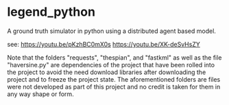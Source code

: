 # legend_python
A ground truth simulator in python using a distributed agent based model.

see: 
https://youtu.be/pKzhBC0mX0s
https://youtu.be/XK-deSvHsZY

Note that the folders "requests", "thespian", and "fastkml" as well as the file "haversine.py" are dependencies of the project that have been rolled into the project to avoid the need download libraries after downloading the project and to freeze the project state. The aforementioned folders are files were not developed as part of this project and no credit is taken for them in any way shape or form.